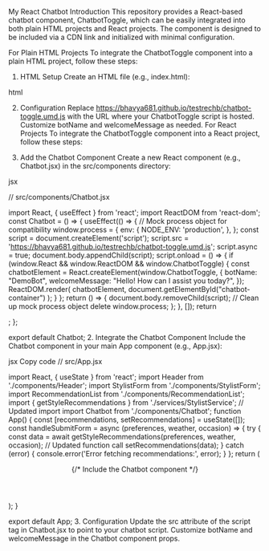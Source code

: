 My React Chatbot
Introduction
This repository provides a React-based chatbot component, ChatbotToggle, which can be easily integrated into both plain HTML projects and React projects. The component is designed to be included via a CDN link and initialized with minimal configuration.

For Plain HTML Projects
To integrate the ChatbotToggle component into a plain HTML project, follow these steps:

1. HTML Setup
Create an HTML file (e.g., index.html):

html

<!doctype html>
<html lang="en">
  <head>
    <meta charset="UTF-8" />
    <meta name="viewport" content="width=device-width, initial-scale=1.0" />
    <title>Plain HTML Project</title>
  </head>
  <body>
    <!-- Container for the chatbot -->
    <div id="chatbot-container"></div>
    <!-- Load React and ReactDOM -->
    <script crossorigin src="https://unpkg.com/react@latest/umd/react.development.js"></script>
    <script crossorigin src="https://unpkg.com/react-dom@latest/umd/react-dom.development.js"></script>
    <!-- Load your chatbot script -->
    <script crossorigin src="https://bhavya681.github.io/testrechb/chatbot-toggle.umd.js"></script>
    <!-- Initialize the ChatbotToggle component -->
    <script>
      document.addEventListener("DOMContentLoaded", function () {
        if (window.React && window.ReactDOM && window.ChatbotToggle) {
          const chatbotElement = React.createElement(window.ChatbotToggle, {
            botName: "DemoBot",
            welcomeMessage: "Hello! How can I assist you today?",
          });
          ReactDOM.render(
            chatbotElement,
            document.getElementById("chatbot-container")
          );
        } else {
          console.error("React, ReactDOM, or ChatbotToggle is not available.");
        }
      });
    </script>
  </body>
</html>

2. Configuration
Replace https://bhavya681.github.io/testrechb/chatbot-toggle.umd.js with the URL where your ChatbotToggle script is hosted.
Customize botName and welcomeMessage as needed.
For React Projects
To integrate the ChatbotToggle component into a React project, follow these steps:

1. Add the Chatbot Component
Create a new React component (e.g., Chatbot.jsx) in the src/components directory:

jsx

// src/components/Chatbot.jsx

import React, { useEffect } from 'react';
import ReactDOM from 'react-dom';
const Chatbot = () => {
  useEffect(() => {
    // Mock process object for compatibility
    window.process = {
      env: {
        NODE_ENV: 'production',
      },
    };
    const script = document.createElement('script');
    script.src = 'https://bhavya681.github.io/testrechb/chatbot-toggle.umd.js';
    script.async = true;
    document.body.appendChild(script);
    script.onload = () => {
      if (window.React && window.ReactDOM && window.ChatbotToggle) {
        const chatbotElement = React.createElement(window.ChatbotToggle, {
          botName: "DemoBot",
          welcomeMessage: "Hello! How can I assist you today?",
        });
        ReactDOM.render(
          chatbotElement,
          document.getElementById("chatbot-container")
        );
      }
    };
    return () => {
      document.body.removeChild(script);
      // Clean up mock process object
      delete window.process;
    };
  }, []);
  return <div id="chatbot-container"></div>;
};

export default Chatbot;
2. Integrate the Chatbot Component
Include the Chatbot component in your main App component (e.g., App.jsx):

jsx
Copy code
// src/App.jsx

import React, { useState } from 'react';
import Header from './components/Header';
import StylistForm from './components/StylistForm';
import RecommendationList from './components/RecommendationList';
import { getStyleRecommendations } from './services/StylistService'; // Updated import
import Chatbot from './components/Chatbot'; 
function App() {
  const [recommendations, setRecommendations] = useState([]);
  const handleSubmitForm = async (preferences, weather, occasion) => {
    try {
      const data = await getStyleRecommendations(preferences, weather, occasion); // Updated function call
      setRecommendations(data);
    } catch (error) {
      console.error('Error fetching recommendations:', error);
    }
  };
  return (
    <div className="App">
      <Header />
      <div className="container mx-auto px-4">
        <StylistForm onSubmit={handleSubmitForm} />
        <RecommendationList recommendations={recommendations} />
      </div>
      <Chatbot /> {/* Include the Chatbot component */}
    </div>
  );
}

export default App;
3. Configuration
Update the src attribute of the script tag in Chatbot.jsx to point to your chatbot script.
Customize botName and welcomeMessage in the Chatbot component props.
